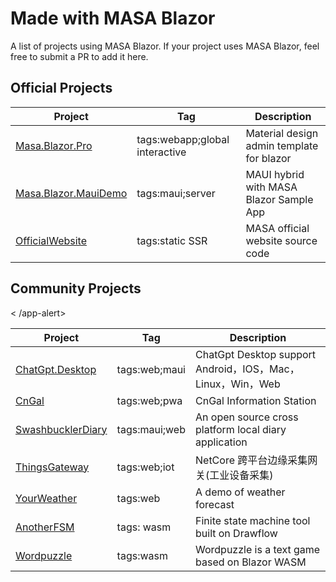 ﻿# Made with MASA Blazor

A list of projects using MASA Blazor. If your project uses MASA Blazor, feel free to submit a PR to add it here.

## Official Projects

| Project                                                                   | Tag                            | Description                               |
|---------------------------------------------------------------------------|--------------------------------|-------------------------------------------|
| [Masa.Blazor.Pro](https://github.com/masastack/MASA.Blazor.Pro)           | tags:webapp;global interactive | Material design admin template for blazor |
| [Masa.Blazor.MauiDemo](https://github.com/masastack/Masa.Blazor.MauiDemo) | tags:maui;server               | MAUI hybrid with MASA Blazor Sample App   |
| [OfficialWebsite](https://github.com/masastack/OfficialWebsite)           | tags:static SSR                | MASA official website source code         |

## Community Projects

<app-alert type="warning" content="No guarantee of project code quality and functionality, for reference only."><
/app-alert>

| Project                                                           | Tag           | Description                                           |
|-------------------------------------------------------------------|---------------|-------------------------------------------------------|
| [ChatGpt.Desktop](https://github.com/239573049/ChatGpt.Desktop)   | tags:web;maui | ChatGpt Desktop support Android，IOS，Mac，Linux，Win，Web |
| [CnGal](https://github.com/CnGal/CnGalWebSite)                    | tags:web;pwa  | CnGal Information Station                             |
| [SwashbucklerDiary](https://github.com/Yu-Core/SwashbucklerDiary) | tags:maui;web | An open source cross platform local diary application |
| [ThingsGateway](https://github.com/kimdiego2098/ThingsGateway)    | tags:web;iot  | NetCore 跨平台边缘采集网关(工业设备采集)                             |
| [YourWeather](https://github.com/Yu-Core/YourWeather)             | tags:web      | A demo of weather forecast                            |
| [AnotherFSM](https://github.com/Naoki326/AnotherFSM)              | tags: wasm    | Finite state machine tool built on Drawflow           |
| [Wordpuzzle](https://www.wordpuzzle.win/) | tags:wasm | Wordpuzzle is a text game based on Blazor WASM         |
